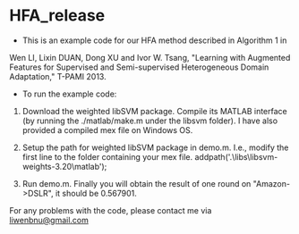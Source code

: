 # HFA_release
* This is an example code for our HFA method described in Algorithm 1 in

Wen LI, Lixin DUAN, Dong XU and Ivor W. Tsang,
"Learning with Augmented Features for Supervised and Semi-supervised Heterogeneous Domain Adaptation," T-PAMI 2013.

* To run the example code: 
1. Download the weighted libSVM package. Compile its MATLAB interface (by running the ./matlab/make.m under the libsvm folder). I have also provided a compiled mex file on Windows OS. 

2. Setup the path for weighted libSVM package in demo.m. I.e., modify the first line to the folder containing your mex file.
addpath('.\libs\libsvm-weights-3.20\matlab');

3.  Run demo.m. Finally you will obtain the result of one round on "Amazon->DSLR", it should be 0.567901.


For any problems with the code, please contact me via liwenbnu@gmail.com



